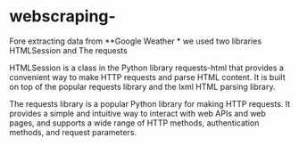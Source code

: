# webscraping-

Fore extracting data from **Google Weather * we used two libraries HTMLSession and The requests 

HTMLSession is a class in the Python library requests-html that provides a convenient way to make HTTP requests and parse HTML content. It is built on top of the popular requests library and the lxml HTML parsing library.


The requests library is a popular Python library for making HTTP requests. It provides a simple and intuitive way to interact with web APIs and web pages, and supports a wide range of HTTP methods, authentication methods, and request parameters.

